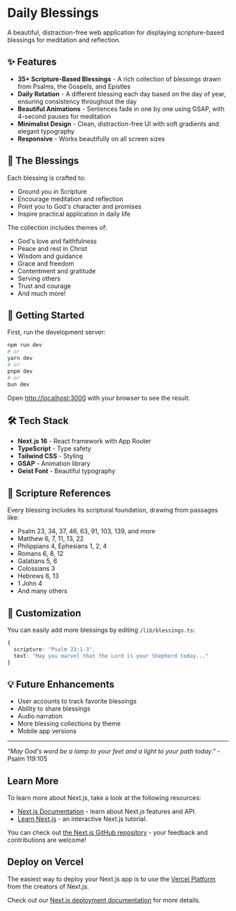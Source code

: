 # Daily Blessings

A beautiful, distraction-free web application for displaying scripture-based blessings for meditation and reflection.

## ✨ Features

- **35+ Scripture-Based Blessings** - A rich collection of blessings drawn from Psalms, the Gospels, and Epistles
- **Daily Rotation** - A different blessing each day based on the day of year, ensuring consistency throughout the day
- **Beautiful Animations** - Sentences fade in one by one using GSAP, with 4-second pauses for meditation
- **Minimalist Design** - Clean, distraction-free UI with soft gradients and elegant typography
- **Responsive** - Works beautifully on all screen sizes

## 🙏 The Blessings

Each blessing is crafted to:
- Ground you in Scripture
- Encourage meditation and reflection
- Point you to God's character and promises
- Inspire practical application in daily life

The collection includes themes of:
- God's love and faithfulness
- Peace and rest in Christ
- Wisdom and guidance
- Grace and freedom
- Contentment and gratitude
- Serving others
- Trust and courage
- And much more!

## 🚀 Getting Started

First, run the development server:

```bash
npm run dev
# or
yarn dev
# or
pnpm dev
# or
bun dev
```

Open [http://localhost:3000](http://localhost:3000) with your browser to see the result.

## 🛠️ Tech Stack

- **Next.js 16** - React framework with App Router
- **TypeScript** - Type safety
- **Tailwind CSS** - Styling
- **GSAP** - Animation library
- **Geist Font** - Beautiful typography

## 📖 Scripture References

Every blessing includes its scriptural foundation, drawing from passages like:
- Psalm 23, 34, 37, 46, 63, 91, 103, 139, and more
- Matthew 6, 7, 11, 13, 22
- Philippians 4, Ephesians 1, 2, 4
- Romans 6, 8, 12
- Galatians 5, 6
- Colossians 3
- Hebrews 6, 13
- 1 John 4
- And many others

## 🎨 Customization

You can easily add more blessings by editing `/lib/blessings.ts`:

```typescript
{
  scripture: "Psalm 23:1-3",
  text: "May you marvel that the Lord is your Shepherd today..."
}
```

## 💡 Future Enhancements

- User accounts to track favorite blessings
- Ability to share blessings
- Audio narration
- More blessing collections by theme
- Mobile app versions

---

*"May God's word be a lamp to your feet and a light to your path today."* - Psalm 119:105

## Learn More

To learn more about Next.js, take a look at the following resources:

- [Next.js Documentation](https://nextjs.org/docs) - learn about Next.js features and API.
- [Learn Next.js](https://nextjs.org/learn) - an interactive Next.js tutorial.

You can check out [the Next.js GitHub repository](https://github.com/vercel/next.js) - your feedback and contributions are welcome!

## Deploy on Vercel

The easiest way to deploy your Next.js app is to use the [Vercel Platform](https://vercel.com/new?utm_medium=default-template&filter=next.js&utm_source=create-next-app&utm_campaign=create-next-app-readme) from the creators of Next.js.

Check out our [Next.js deployment documentation](https://nextjs.org/docs/app/building-your-application/deploying) for more details.
